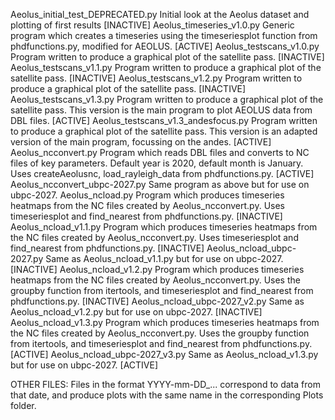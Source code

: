 Aeolus_initial_test_DEPRECATED.py       Initial look at the Aeolus dataset and      plotting of first results [INACTIVE]
Aeolus_timeseries_v1.0.py               Generic program which creates a timeseries using the timeseriesplot function from phdfunctions.py, modified for AEOLUS. [ACTIVE]
Aeolus_testscans_v1.0.py                Program written to produce a graphical plot of the satellite pass. [INACTIVE]
Aeolus_testscans_v1.1.py                Program written to produce a graphical plot of the satellite pass. [INACTIVE]
Aeolus_testscans_v1.2.py                Program written to produce a graphical plot of the satellite pass. [INACTIVE]
Aeolus_testscans_v1.3.py                Program written to produce a graphical plot of the satellite pass. This version is the main program to plot AEOLUS data from DBL files. [ACTIVE]
Aeolus_testscans_v1.3_andesfocus.py     Program written to produce a graphical plot of the satellite pass. This version is an adapted version of the main program, focussing on the andes. [ACTIVE]
Aeolus_ncconvert.py                     Program which reads DBL files and converts to NC files of key parameters. Default year is 2020, default month is January. Uses createAeolusnc, load_rayleigh_data from phdfunctions.py. [ACTIVE]
Aeolus_ncconvert_ubpc-2027.py           Same program as above but for use on ubpc-2027.
Aeolus_ncload.py                        Program which produces timeseries heatmaps from the NC files created by Aeolus_ncconvert.py. Uses timeseriesplot and find_nearest from phdfunctions.py. [INACTIVE]
Aeolus_ncload_v1.1.py                   Program which produces timeseries heatmaps from the NC files created by Aeolus_ncconvert.py. Uses timeseriesplot and find_nearest from phdfunctions.py. [INACTIVE]
Aeolus_ncload_ubpc-2027.py              Same as Aeolus_ncload_v1.1.py but for use on ubpc-2027. [INACTIVE]
Aeolus_ncload_v1.2.py                   Program which produces timeseries heatmaps from the NC files created by Aeolus_ncconvert.py. Uses the groupby function from itertools, and timeseriesplot and find_nearest from phdfunctions.py. [INACTIVE]
Aeolus_ncload_ubpc-2027_v2.py              Same as Aeolus_ncload_v1.2.py but for use on ubpc-2027. [INACTIVE]
Aeolus_ncload_v1.3.py                   Program which produces timeseries heatmaps from the NC files created by Aeolus_ncconvert.py. Uses the groupby function from itertools, and timeseriesplot and find_nearest from phdfunctions.py. [ACTIVE]
Aeolus_ncload_ubpc-2027_v3.py              Same as Aeolus_ncload_v1.3.py but for use on ubpc-2027. [ACTIVE]

OTHER FILES:
Files in the format YYYY-mm-DD_... correspond to data from that date, and produce plots with the same name in the corresponding Plots folder.
